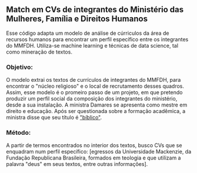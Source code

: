 ## Match em CVs de integrantes do Ministério das Mulheres, Família e Direitos Humanos

Esse código adapta um modelo de análise de cúrriculos da área de recursos humanos para encontrar um perfil específico entre os integrantes do MMFDH. Utiliza-se machine learning e técnicas de data science, tal como mineração de textos.

### Objetivo:
O modelo extrai os textos de currículos de integrantes do MMFDH, para encontrar o "núcleo religioso" e o local de recrutamento desses quadros. Assim, esse modelo é o promeiro passo de um projeto, em que pretendo produzir um perfil social da composição dos integrantes do ministério, desde a sua instalação. A ministra Damares se apresenta como mestre em direito e educação. Após ser questionada sobre a formação acadêmica, a ministra disse que seu título é ["bíblico"](https://www1.folha.uol.com.br/poder/2019/01/sem-diploma-damares-ja-se-apresentou-como-mestre-em-educacao-e-direito.shtml).

### Método:
A partir de termos encontrados no interior dos textos, busco CVs que se enquadram num perfil específico: [egressos da Universidade Mackenzie, da Fundação Republicana Brasileira, formados em teologia e que utilizam a palavra "deus" em seus textos, entre outras informações].
